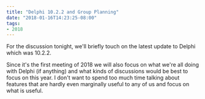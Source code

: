 ```yaml
---
title: "Delphi 10.2.2 and Group Planning"
date: "2018-01-16T14:23:25-08:00"
tags:
- 2018
---
```


For the discussion tonight, we'll briefly touch on the latest update to Delphi which was 10.2.2. 

Since it's the first meeting of 2018 we will also focus on what we're all doing with Delphi (if anything) and what kinds of discussions would be best to focus on this year. I don't want to spend too much time talking about features that are hardly even marginally useful to any of us and focus on what is useful.
